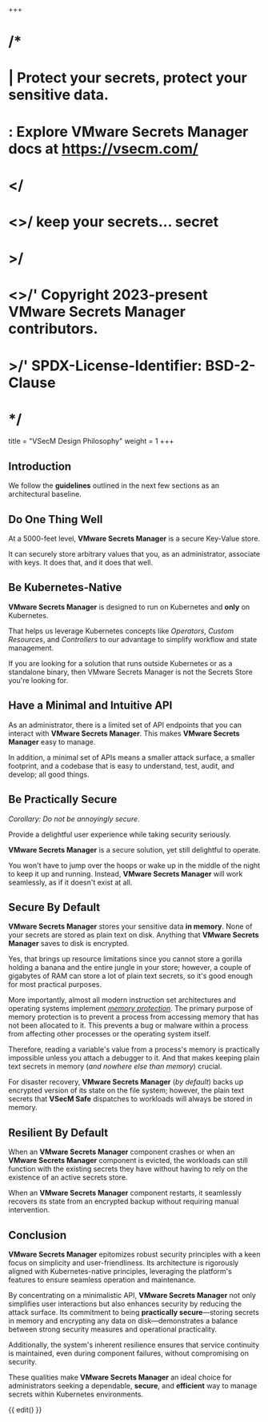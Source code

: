 +++
# /*
# |    Protect your secrets, protect your sensitive data.
# :    Explore VMware Secrets Manager docs at https://vsecm.com/
# </
# <>/  keep your secrets... secret
# >/
# <>/' Copyright 2023-present VMware Secrets Manager contributors.
# >/'  SPDX-License-Identifier: BSD-2-Clause
# */

title = "VSecM Design Philosophy"
weight = 1
+++

## Introduction

We follow the **guidelines** outlined in the next few sections as an
architectural baseline.

## Do One Thing Well

At a 5000-feet level, **VMware Secrets Manager** is a secure Key-Value store.

It can securely store arbitrary values that you, as an administrator, associate
with keys. It does that, and it does that well.

## Be Kubernetes-Native

**VMware Secrets Manager** is designed to run on Kubernetes and **only** on
Kubernetes.

That helps us leverage Kubernetes concepts like *Operators*, *Custom Resources*,
and *Controllers* to our advantage to simplify workflow and state management.

If you are looking for a solution that runs outside Kubernetes or as a
standalone binary, then VMware Secrets Manager is not the Secrets Store you're
looking for.

## Have a Minimal and Intuitive API

As an administrator, there is a limited set of API endpoints that you can
interact with **VMware Secrets Manager**. This makes **VMware Secrets Manager**
easy to manage.

In addition, a minimal set of APIs means a smaller attack surface, a smaller
footprint, and a codebase that is easy to understand, test, audit, and
develop; all good things.

## Be Practically Secure

*Corollary: Do not be annoyingly secure*.

Provide a delightful user experience while taking security seriously.

**VMware Secrets Manager** is a secure solution, yet still delightful to operate.

You won't have to jump over the hoops or wake up in the middle of the night
to keep it up and running. Instead, **VMware Secrets Manager** will work seamlessly, as if it
doesn't exist at all.

## Secure By Default

**VMware Secrets Manager** stores your sensitive data **in memory**. None of your secrets
are stored as plain text on disk. Anything that **VMware Secrets Manager** saves to disk
is encrypted.

Yes, that brings up resource limitations since you cannot store a gorilla holding
a banana and the entire jungle in your store; however, a couple of gigabytes of
RAM can store a lot of plain text secrets, so it's good enough for most
practical purposes.

More importantly, almost all modern instruction set architectures and
operating systems implement [*memory protection*][memory-protection]. The primary
purpose of memory protection is to prevent a process from accessing memory that
has not been allocated to it. This prevents a bug or malware within a process
from affecting other processes or the operating system itself.

[memory-protection]: https://en.wikipedia.org/wiki/Memory_protection "Memory Protection (Wikipedia)"

Therefore, reading a variable's value from a process's memory is practically
impossible unless you attach a debugger to it. And that makes keeping
plain text secrets in memory (*and nowhere else than memory*) crucial.

For disaster recovery, **VMware Secrets Manager** (*by default*) backs up
encrypted version of its state on the file system; however, the
plain text secrets that **VSecM Safe** dispatches to
workloads will always be stored in memory.

## Resilient By Default

When an **VMware Secrets Manager** component crashes or when an
**VMware Secrets Manager** component is evicted, the workloads can still function
with the existing secrets they have without having to rely on the existence of
an active secrets store.

When an **VMware Secrets Manager** component restarts, it seamlessly recovers its
state from an encrypted backup without requiring manual intervention.

## Conclusion

**VMware Secrets Manager** epitomizes robust security principles with a keen focus
on simplicity and user-friendliness. Its architecture is rigorously aligned with
Kubernetes-native principles, leveraging the platform's features to ensure
seamless operation and maintenance.

By concentrating on a minimalistic API, **VMware Secrets Manager** not only simplifies
user interactions but also enhances security by reducing the attack surface. Its
commitment to being **practically secure**—storing secrets in memory and encrypting
any data on disk—demonstrates a balance between strong security measures and
operational practicality.

Additionally, the system's inherent resilience ensures that service continuity is
maintained, even during component failures, without compromising on security.

These qualities make **VMware Secrets Manager** an ideal choice for administrators
seeking a dependable, **secure**, and **efficient** way to manage secrets within
Kubernetes environments.

{{ edit() }}
